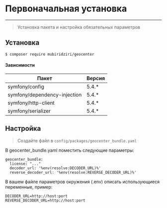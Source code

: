 # Первоначальная установка

___
> Установка пакета и настройка обязательных параметров

## Установка

```
$ composer require mubiridziri/geocenter
```

#### Зависимости

| Пакет                        | Версия |
|------------------------------|--------|
| symfony/config               | 5.4.*  |
| symfony/dependency-injection | 5.4.*  |
| symfony/http-client          | 5.4.*  |
| symfony/serializer           | 5.4.*  |


## Настройка

> Создайте файл в `config/packages/geocenter_bundle.yaml`

В geocenter_bundle.yaml поместить следующие параметры:

```
geocenter_bundle:
  license: "..."
  decoder_url: '%env(resolve:DECODER_URL)%'
  reverse_decoder_url: '%env(resolve:REVERSE_DECODER_URL)%'

```

В вашем файле параметров окружения (.env) описать использующиеся переменные, пример:

```
DECODER_URL=http://host:port
REVERSE_DECODER_URL=http://host:port
```
